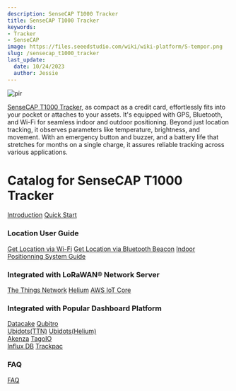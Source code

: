 ```yaml
---
description: SenseCAP T1000 Tracker
title: SenseCAP T1000 Tracker
keywords:
- Tracker
- SenseCAP
image: https://files.seeedstudio.com/wiki/wiki-platform/S-tempor.png
slug: /sensecap_t1000_tracker
last_update:
  date: 10/24/2023
  author: Jessie
---
```



<p style={{textAlign: 'center'}}><img src="https://files.seeedstudio.com/wiki/SenseCAP/Tracker/tracker_1.png" alt="pir" width={800} height="auto" /></p>

[SenseCAP T1000 Tracker](https://www.seeedstudio.com/SenseCAP-Card-Tracker-T1000-A-p-5697.html), as compact as a credit card, effortlessly fits into your pocket or attaches to your assets.
It's equipped with GPS, Bluetooth, and Wi-Fi for seamless indoor and outdoor positioning. Beyond just location tracking, it observes parameters like temperature, brightness, and movement. With an emergency button and buzzer, and a battery life that stretches for months on a single charge, it assures reliable tracking across various applications.



<h1 style={{ textAlign: 'center', color: '#ffff' }}> Catalog for SenseCAP T1000 Tracker
</h1>


<div class="all_container">
          <a href= "https://wiki.seeedstudio.com/SenseCAP_T1000_tracker/Introduction/" class="sensecap">Introduction</a>
          <a href= "https://wiki.seeedstudio.com/Get_Started_with_SenseCAP_T1000_tracker/" class="sensecap2">Quick Start</a>
</div>


### Location User Guide

<div class="all_container">
          <a href= "https://wiki.seeedstudio.com/Tracker_WiFi_Geolocation/" class="sensecap">Get Location via Wi-Fi</a>
          <a href= "https://wiki.seeedstudio.com/bluetooth_beacon_for_SenseCAP_Traker/" class="sensecap2">Get Location via Bluetooth Beacon</a>
          <a href= "https://wiki.seeedstudio.com/IPS_For_SenseCAP_T1000_Traker/" class="sensecap3">Indoor Positionning System Guide</a>

</div>

### Integrated with LoRaWAN® Network Server




<div class="all_container">
          <a href= "https://wiki.seeedstudio.com/SenseCAP_T1000_tracker_TTN/" class="sensecap">The Things Network</a>
          <a href= "https://wiki.seeedstudio.com/SenseCAP_T1000_tracker_Helium/" class="sensecap2">Helium</a>
          <a href= "https://wiki.seeedstudio.com/SenseCAP_T1000_Tracker_AWS/" class="sensecap3">AWS IoT Core</a>
</div>


### Integrated with Popular Dashboard Platform


<div class="all_container">
          <a href= "https://wiki.seeedstudio.com/SenseCAP_T1000_tracker_Datacake_TTS/" class="sensecap">Datacake</a>
          <a href= "https://wiki.seeedstudio.com/SenseCAP_T1000_tracker_Qubitro_TTS/" class="sensecap2">Qubitro</a>
</div>

<div class="all_container">
          <a href= "https://wiki.seeedstudio.com/SenseCAP_T1000_tracker_Ubidots_TTS/" class="sensecap">Ubidots(TTN)</a>
          <a href= "https://wiki.seeedstudio.com/SenseCAP_T1000_tracker_Ubidots_Helium/" class="sensecap2">Ubidots(Helium)</a>
</div>

<div class="all_container">
          <a href= "https://wiki.seeedstudio.com/SenseCAP_T1000_Tracker_Akenza/" class="sensecap">Akenza</a>
          <a href= "https://wiki.seeedstudio.com/SenseCAP_T1000_tracker_TagoIO_TTS/" class="sensecap2">TagoIO</a>
</div>

<div class="all_container">
          <a href= "https://wiki.seeedstudio.com/SenseCAP_T1000_tracker_InfluxDB_TTS/" class="sensecap">Influx DB</a>
          <a href= "https://wiki.seeedstudio.com/SenseCAP_T1000_tracker_trackpac" class="sensecap2">Trackpac</a>
</div>

### FAQ


<div class="all_container">
          <a href= "https://wiki.seeedstudio.com/faq_for_SenseCAP_T1000/" class="sensecap">FAQ</a>
</div>
